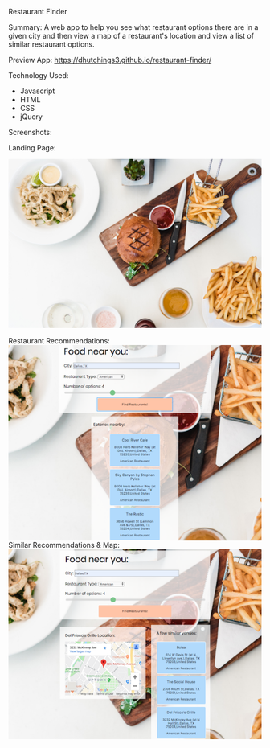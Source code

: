 Restaurant Finder

Summary:
A web app to help you see what restaurant options there are in a given city and then view a map of a restaurant's location and view a list of similar restaurant options.

Preview App:
https://dhutchings3.github.io/restaurant-finder/

Technology Used:
- Javascript
- HTML
- CSS
- jQuery

Screenshots:

Landing Page:

![alt text](https://github.com/dhutchings3/restaurant-finder/blob/master/hero-image.jpg "Logo Title Text 1")


Restaurant Recommendations:
<img src="results.png"
     alt="landing page screenshot"
     style="float: left; margin-right: 10px;" />

Similar Recommendations & Map:
<img src="similar-results.png"
     alt="landing page screenshot"
     style="float: left; margin-right: 10px;" />

